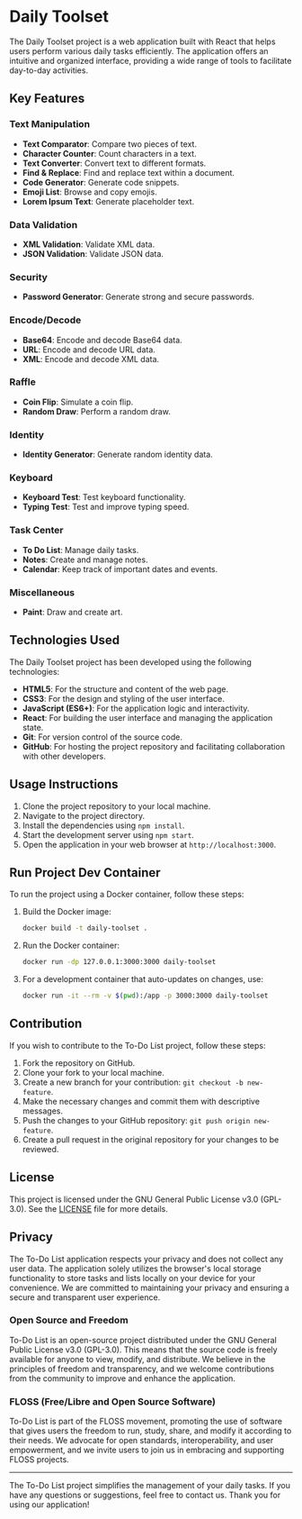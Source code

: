 
# Daily Toolset

The Daily Toolset project is a web application built with React that helps users perform various daily tasks efficiently. The application offers an intuitive and organized interface, providing a wide range of tools to facilitate day-to-day activities.

## Key Features

### Text Manipulation
- **Text Comparator**: Compare two pieces of text.
- **Character Counter**: Count characters in a text.
- **Text Converter**: Convert text to different formats.
- **Find & Replace**: Find and replace text within a document.
- **Code Generator**: Generate code snippets.
- **Emoji List**: Browse and copy emojis.
- **Lorem Ipsum Text**: Generate placeholder text.

### Data Validation
- **XML Validation**: Validate XML data.
- **JSON Validation**: Validate JSON data.

### Security
- **Password Generator**: Generate strong and secure passwords.

### Encode/Decode
- **Base64**: Encode and decode Base64 data.
- **URL**: Encode and decode URL data.
- **XML**: Encode and decode XML data.

### Raffle
- **Coin Flip**: Simulate a coin flip.
- **Random Draw**: Perform a random draw.

### Identity
- **Identity Generator**: Generate random identity data.

### Keyboard
- **Keyboard Test**: Test keyboard functionality.
- **Typing Test**: Test and improve typing speed.

### Task Center
- **To Do List**: Manage daily tasks.
- **Notes**: Create and manage notes.
- **Calendar**: Keep track of important dates and events.

### Miscellaneous
- **Paint**: Draw and create art.

## Technologies Used

The Daily Toolset project has been developed using the following technologies:

- **HTML5**: For the structure and content of the web page.
- **CSS3**: For the design and styling of the user interface.
- **JavaScript (ES6+)**: For the application logic and interactivity.
- **React**: For building the user interface and managing the application state.
- **Git**: For version control of the source code.
- **GitHub**: For hosting the project repository and facilitating collaboration with other developers.

## Usage Instructions

1. Clone the project repository to your local machine.
2. Navigate to the project directory.
3. Install the dependencies using `npm install`.
4. Start the development server using `npm start`.
5. Open the application in your web browser at `http://localhost:3000`.

## Run Project Dev Container

To run the project using a Docker container, follow these steps:

1. Build the Docker image:
   ```sh
   docker build -t daily-toolset .
   ```

2. Run the Docker container:
   ```sh
   docker run -dp 127.0.0.1:3000:3000 daily-toolset
   ```

3. For a development container that auto-updates on changes, use:
   ```sh
   docker run -it --rm -v $(pwd):/app -p 3000:3000 daily-toolset
   ```

## Contribution

If you wish to contribute to the To-Do List project, follow these steps:

1. Fork the repository on GitHub.
2. Clone your fork to your local machine.
3. Create a new branch for your contribution: `git checkout -b new-feature`.
4. Make the necessary changes and commit them with descriptive messages.
5. Push the changes to your GitHub repository: `git push origin new-feature`.
6. Create a pull request in the original repository for your changes to be reviewed.

## License

This project is licensed under the GNU General Public License v3.0 (GPL-3.0). See the [LICENSE](LICENSE) file for more details.

## Privacy

The To-Do List application respects your privacy and does not collect any user data. The application solely utilizes the browser's local storage functionality to store tasks and lists locally on your device for your convenience. We are committed to maintaining your privacy and ensuring a secure and transparent user experience.

### Open Source and Freedom

To-Do List is an open-source project distributed under the GNU General Public License v3.0 (GPL-3.0). This means that the source code is freely available for anyone to view, modify, and distribute. We believe in the principles of freedom and transparency, and we welcome contributions from the community to improve and enhance the application.

### FLOSS (Free/Libre and Open Source Software)

To-Do List is part of the FLOSS movement, promoting the use of software that gives users the freedom to run, study, share, and modify it according to their needs. We advocate for open standards, interoperability, and user empowerment, and we invite users to join us in embracing and supporting FLOSS projects.

---

The To-Do List project simplifies the management of your daily tasks. If you have any questions or suggestions, feel free to contact us. Thank you for using our application!

